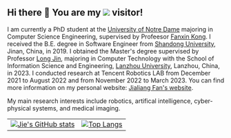## Hi there 👋 You are my ![](https://komarev.com/ghpvc/?username=JFan1997&label=PROFILE+VIEWS) visitor!


 I am currently a PhD student at the [University of Notre Dame](https://www.nd.edu/) majoring in Computer Science Engineering, supervised by Profeesor [Fanxin Kong](https://sites.google.com/site/fanxink). I received the B.E. degree in Software Engineer from [Shandong University](https://www.en.sdu.edu.cn/), Jinan, China, in 2019. I obtained the Master's degree supervised by Professor [Long Jin](https://scholar.google.com/citations?user=zt5LfSeWy9gC&hl=zh-CN), majoring in Computer Technology with the School of Information Science and Engineering, [Lanzhou University](https://en.lzu.edu.cn/), Lanzhou, China, in 2023. I conducted research at Tencent Robotics LAB from December 2021 to August 2022 and from November 2022 to March 2023. You can find more information on my personal website: [Jialiang Fan's website](https://jfan1997.github.io/).

 
 My main research interests include robotics, artifical intelligence, cyber-physical systems, and medical imaging.



<table>
  <tr>
    <!-- GitHub Stats Card -->
    <td>
      <a href="https://github.com/anuraghazra/github-readme-stats">
        <img src="https://github-readme-stats.vercel.app/api?username=JFan1997" alt="Jie's GitHub stats">
      </a>
    </td>
    <!-- Top Languages Card -->
    <td>
      <a href="https://github.com/anuraghazra/github-readme-stats">
        <img src="https://github-readme-stats.vercel.app/api/top-langs/?username=JFan1997&layout=compact&theme=tokyonight" alt="Top Langs">
      </a>
    </td>
  </tr>
</table>

